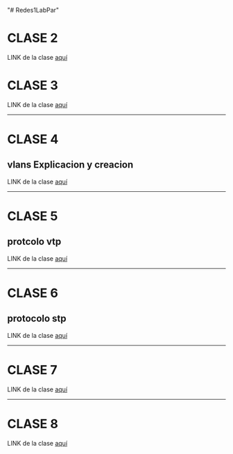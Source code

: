 "# Redes1LabPar" 

# CLASE 2

LINK de la clase [aquí](https://www.youtube.com/watch?v=0fA41VwkvcE)
# CLASE 3
LINK de la clase [aquí](https://www.youtube.com/watch?v=1xF2Hoe1K6c)

***
# CLASE 4
## vlans Explicacion y creacion 

LINK de la clase [aquí](https://youtu.be/b-hCX5lxyJ4)

***
# CLASE 5
## protcolo vtp 

LINK de la clase [aquí](https://www.youtube.com/watch?v=cVUIezTT1vQ)

***
# CLASE 6
## protocolo stp 

LINK de la clase [aquí](https://www.youtube.com/watch?v=bVt2bBVgBAk)

***
# CLASE 7

LINK de la clase [aquí]()

***
# CLASE 8

LINK de la clase [aquí]()